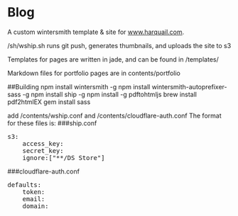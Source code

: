 
# Blog
A custom wintersmith template & site for www.harquail.com.

/sh/wship.sh runs git push, generates thumbnails, and uploads the site to s3

Templates for pages are written in jade, and can be found in /templates/

Markdown files for portfolio pages are in contents/portfolio

##Building
npm install wintersmith -g
npm install wintersmith-autoprefixer-sass -g 
npm install ship -g
npm install -g pdftohtmljs
brew install pdf2htmlEX
gem install sass

add /contents/wship.conf and /contents/cloudflare-auth.conf
The format for these files is: 
###ship.conf
<pre>
s3:
    access_key:
    secret_key:
    ignore:["**/DS_Store"]
</pre>
###cloudflare-auth.conf
<pre>
defaults:
    token:
    email:
    domain:
</pre>
